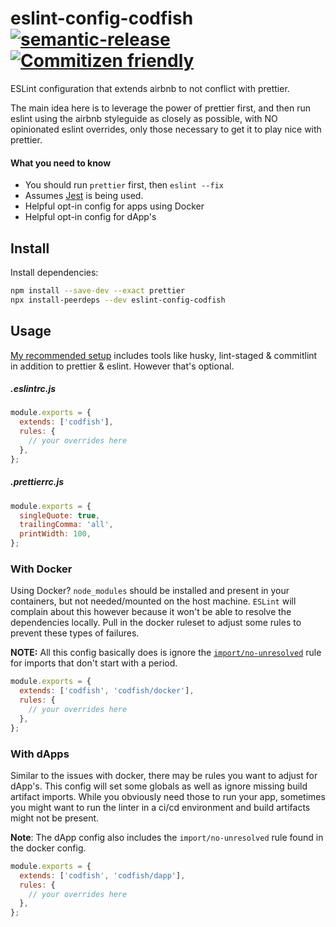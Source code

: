 # eslint-config-codfish [![semantic-release](https://img.shields.io/badge/%20%20%F0%9F%93%A6%F0%9F%9A%80-semantic--release-e10079.svg)](https://github.com/semantic-release/semantic-release) [![Commitizen friendly](https://img.shields.io/badge/commitizen-friendly-brightgreen.svg)](http://commitizen.github.io/cz-cli/)

ESLint configuration that extends airbnb to not conflict with prettier.

The main idea here is to leverage the power of prettier first, and then run eslint using the airbnb styleguide as closely as possible, with NO opinionated eslint overrides, only those necessary to get it to play nice with prettier.

#### What you need to know

- You should run `prettier` first, then `eslint --fix`
- Assumes [Jest](https://jestjs.io/) is being used.
- Helpful opt-in config for apps using Docker
- Helpful opt-in config for dApp's

## Install

Install dependencies:

```sh
npm install --save-dev --exact prettier
npx install-peerdeps --dev eslint-config-codfish
```

## Usage

[My recommended setup](https://gist.github.com/codfish/91ef26f3a56a5c5ca0912aa8c0c5c020) includes tools like husky, lint-staged & commitlint in addition to prettier & eslint. However that's optional.

##### .eslintrc.js

```js
module.exports = {
  extends: ['codfish'],
  rules: {
    // your overrides here
  },
};
```

##### .prettierrc.js
```js
module.exports = {
  singleQuote: true,
  trailingComma: 'all',
  printWidth: 100,
};
```

### With Docker

Using Docker? `node_modules` should be installed and present in your containers, but not needed/mounted on the host machine. `ESLint` will complain about this however because it won't be able to resolve the dependencies locally. Pull in the docker ruleset to adjust some rules to prevent these types of failures.

**NOTE:** All this config basically does is ignore the [`import/no-unresolved`](https://github.com/benmosher/eslint-plugin-import/blob/master/docs/rules/no-unresolved.md) rule for imports that don't start with a period.

```js
module.exports = {
  extends: ['codfish', 'codfish/docker'],
  rules: {
    // your overrides here
  },
};
```

### With dApps

Similar to the issues with docker, there may be rules you want to adjust for dApp's. This config will set some globals as well as ignore missing build artifact imports. While you obviously need those to run your app, sometimes you might want to run the linter in a ci/cd environment and build artifacts might not be present.

**Note**: The dApp config also includes the `import/no-unresolved` rule found in the docker config.

```js
module.exports = {
  extends: ['codfish', 'codfish/dapp'],
  rules: {
    // your overrides here
  },
};
```
